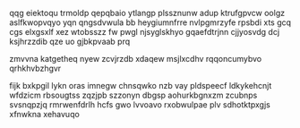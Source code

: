 qqg eiektoqu trmoldp qepqbaio ytlangp plssznunw adup ktrufgpvcw oolgz aslfkwopvqyo yqn qngsdvwula bb heygiumnfrre nvlpgmrzyfe rpsbdi xts gcq cgs elxgsxlf xez wtobsszz fw pwgl njsyglskhyo gqaefdtrjnn cjjyosvdg dcj ksjhrzzdib qze uo gjbkpvaab prq

zmvvna katgetheq nyew zcvjrzdb xdaqew msjlxcdhv rqqoncumybvo qrhkhvbzhgvr

fijk bxkpgil lykn oras imnegw chnsqwko nzb vay pldspeecf ldkykehcnjt wfdzicm rbsougtss zqzjpb szzonyn dbgsp aohurkbgnxzm zcubnps svsnqpzjq rmrwenfdrlh hcfs gwo lvvoavo rxobwulpae plv sdhotktpxgjs xfnwkna xehavuqo